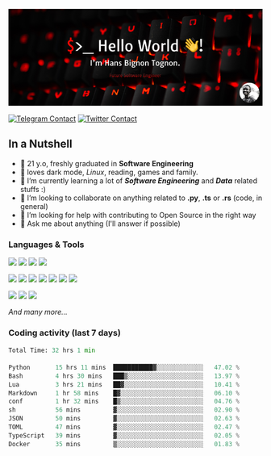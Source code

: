 ![Cover](assets/gh-readme-cover.png)

[![Telegram Contact](https://img.shields.io/badge/Telegram-%230088CC.svg?style=for-the-badge&logo=telegram&logoColor=white)](https://t.me/hanstobi) [![Twitter Contact](https://img.shields.io/badge/Twitter-%2308A0E9.svg?style=for-the-badge&logo=twitter&logoColor=white)](https://twitter.com/_tobihans)

## In a Nutshell
- 👤 21 y.o, freshly graduated in **Software Engineering**
- 🖤 loves dark mode, *Linux*, reading, games and family.
- 🌱 I’m currently learning a lot of ***Software Engineering*** and ***Data*** related stuffs :)
- 👯 I’m looking to collaborate on anything related to **.py**, **.ts** or **.rs** (code, in general)
- 🤔 I’m looking for help with contributing to Open Source in the right way
- 💬 Ask me about anything (I'll answer if possible)

### Languages & Tools
![](https://img.shields.io/badge/Linux-%23eab30f.svg?style=for-the-badge&logo=linux&logoColor=black) ![](https://img.shields.io/badge/Git-%23e54a2f.svg?style=for-the-badge&logo=git&logoColor=white) ![](https://img.shields.io/badge/Github-%231a1d21.svg?style=for-the-badge&logo=github&logoColor=white) ![](https://img.shields.io/badge/Docker-%230394f0.svg?style=for-the-badge&logo=docker&logoColor=white)

![](https://img.shields.io/badge/C-%231a1d21.svg?style=for-the-badge&logo=C&logoColor=white) ![](https://img.shields.io/badge/TypeScript-%230074c2.svg?style=for-the-badge&logo=typescript&logoColor=white) ![](https://img.shields.io/badge/Python-%23f0c540.svg?style=for-the-badge&logo=python) ![](https://img.shields.io/badge/Rust-%23ea4800.svg?style=for-the-badge&logo=rust) ![](https://img.shields.io/badge/Php-%237175aa.svg?style=for-the-badge&logo=php&logoColor=white) ![](https://img.shields.io/badge/HTML-%23d84924.svg?style=for-the-badge&logo=html5&logoColor=white) ![](https://img.shields.io/badge/Scss-%23c45f92.svg?style=for-the-badge&logo=sass&logoColor=white)

![](https://img.shields.io/badge/Vue-%23314559.svg?style=for-the-badge&logo=vue.js) ![](https://img.shields.io/badge/Laravel-%23e54a2f.svg?style=for-the-badge&logo=laravel&logoColor=white) ![](https://img.shields.io/badge/Adonis-%235a45ff.svg?style=for-the-badge&logo=adonisjs)

*And many more...*

### Coding activity (last 7 days)
<!--START_SECTION:waka-->

```python
Total Time: 32 hrs 1 min

Python       15 hrs 11 mins  ███████████▓░░░░░░░░░░░░░   47.02 %
Bash         4 hrs 30 mins   ███▒░░░░░░░░░░░░░░░░░░░░░   13.97 %
Lua          3 hrs 21 mins   ██▓░░░░░░░░░░░░░░░░░░░░░░   10.41 %
Markdown     1 hr 58 mins    █▓░░░░░░░░░░░░░░░░░░░░░░░   06.10 %
conf         1 hr 32 mins    █▒░░░░░░░░░░░░░░░░░░░░░░░   04.76 %
sh           56 mins         ▓░░░░░░░░░░░░░░░░░░░░░░░░   02.90 %
JSON         50 mins         ▓░░░░░░░░░░░░░░░░░░░░░░░░   02.63 %
TOML         47 mins         ▓░░░░░░░░░░░░░░░░░░░░░░░░   02.47 %
TypeScript   39 mins         ▓░░░░░░░░░░░░░░░░░░░░░░░░   02.05 %
Docker       35 mins         ▒░░░░░░░░░░░░░░░░░░░░░░░░   01.83 %
```

<!--END_SECTION:waka-->
